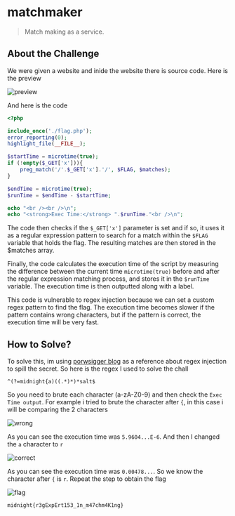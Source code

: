 # matchmaker
> Match making as a service.

## About the Challenge
We were given a website and inide the website there is source code. Here is the preview

![preview](images/preview.png)

And here is the code

```php
<?php

include_once('./flag.php');
error_reporting(0);
highlight_file(__FILE__);

$startTime = microtime(true);
if (!empty($_GET['x'])){
    preg_match('/'.$_GET['x'].'/', $FLAG, $matches);
}

$endTime = microtime(true);
$runTime = $endTime - $startTime;

echo "<br /><br />\n";
echo "<strong>Exec Time:</strong> ".$runTime."<br />\n";
```

The code then checks if the `$_GET['x']` parameter is set and if so, it uses it as a regular expression pattern to search for a match within the `$FLAG` variable that holds the flag. The resulting matches are then stored in the $matches array.

Finally, the code calculates the execution time of the script by measuring the difference between the current time `microtime(true)` before and after the regular expression matching process, and stores it in the `$runTime` variable. The execution time is then outputted along with a label.

This code is vulnerable to regex injection because we can set a custom regex pattern to find the flag. The execution time becomes slower if the pattern contains wrong characters, but if the pattern is correct, the execution time will be very fast.

## How to Solve?
To solve this, im using [porwsigger blog](https://portswigger.net/daily-swig/blind-regex-injection-theoretical-exploit-offers-new-way-to-force-web-apps-to-spill-secrets) as a reference about regex injection to spill the secret. So here is the regex I used to solve the chall

```
^(?=midnight{a)((.*)*)*salt$
```

So you need to brute each character (a-zA-Z0-9) and then check the `Exec Time output`. For example i tried to brute the character after `{`, in this case i will be comparing the 2 characters

![wrong](images/wrong.png)

As you can see the execution time was `5.9604...E-6`. And then I changed the `a` character to `r`

![correct](images/correct.png)

As you can see the execution time was `0.00478...`. So we know the character after `{` is `r`. Repeat the step to obtain the flag

![flag](images/flag.png)

```
midnight{r3gExpErt153_1n_m47chm4K1ng}
```